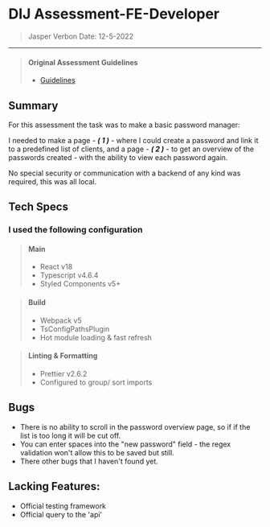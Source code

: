 # DIJ Assessment-FE-Developer

> Jasper Verbon
> Date: 12-5-2022

---

> #### Original Assessment Guidelines
> - [Guidelines](https://github.com/deInternetJongens/Assessment-FE-developer)

## Summary

For this assessment the task was to make a basic password manager:

I needed to make a page - ***( 1 )*** - where I could create
a password and link it to a predefined list of clients, and a page - ***( 2 )*** - to get an overview of the passwords
created - with the ability
to view each password again.

No special security or communication with a backend of any kind was required, this was all local.

## Tech Specs

### I used the following configuration

> #### Main
>- React v18
>- Typescript v4.6.4
>- Styled Components v5+


> #### Build
>- Webpack v5
>  - TsConfigPathsPlugin
>  - Hot module loading & fast refresh

> #### Linting & Formatting
>- Prettier v2.6.2
>  - Configured to group/ sort imports

## Bugs
- There is no ability to scroll in the password overview page, so if if the list is too long it will be cut off.
- You can enter spaces into the "new password" field - the regex validation won't allow this to be saved but still.
- There other bugs that I haven't found yet.

## Lacking Features:
- Official testing framework
- Official query to the 'api'